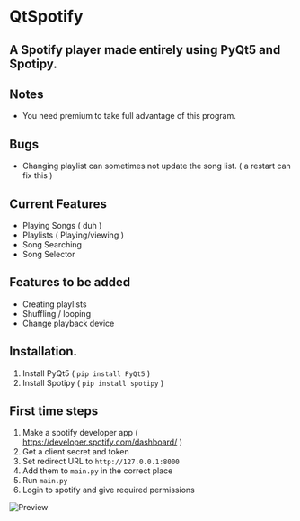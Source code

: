 # QtSpotify

## A Spotify player made entirely using PyQt5 and Spotipy.

## Notes
- You need premium to take full advantage of this program.

## Bugs
- Changing playlist can sometimes not update the song list. ( a restart can fix this )

## Current Features
- Playing Songs ( duh )
- Playlists ( Playing/viewing )
- Song Searching
- Song Selector

## Features to be added
- Creating playlists
- Shuffling / looping
- Change playback device

## Installation.
1. Install PyQt5 ( ` pip install PyQt5 ` )
2. Install Spotipy ( ` pip install spotipy ` )

## First time steps
1. Make a spotify developer app ( https://developer.spotify.com/dashboard/ )
2. Get a client secret and token
3. Set redirect URL to `http://127.0.0.1:8000`
4. Add them to `main.py` in the correct place
5. Run `main.py`
6. Login to spotify and give required permissions

![Preview](https://user-images.githubusercontent.com/48463140/168524278-495d8866-bb86-4b0a-980b-911808c99d15.png)
